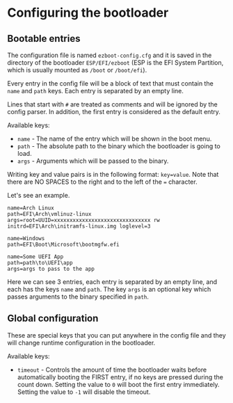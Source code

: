 # Configuring the bootloader

## Bootable entries

The configuration file is named `ezboot-config.cfg` and it is saved in the directory of the bootloader `ESP/EFI/ezboot` (ESP is the EFI System Partition, which is usually mounted as `/boot` or `/boot/efi`). 

Every entry in the config file will be a block of text that must contain the `name` and `path` keys. Each entry is separated by an empty line.

Lines that start with `#` are treated as comments and will be ignored by the config parser. In addition, the first entry is considered as the default entry.

Available keys:
- `name` - The name of the entry which will be shown in the boot menu.
- `path` - The absolute path to the binary which the bootloader is going to load.
- `args` - Arguments which will be passed to the binary.

Writing key and value pairs is in the following format: `key=value`. Note that there are NO SPACES to the right and to the left of the `=` character. 

Let's see an example.

```
name=Arch Linux
path=EFI\Arch\vmlinuz-linux
args=root=UUID=xxxxxxxxxxxxxxxxxxxxxxxxxxxxxxx rw initrd=EFI\Arch\initramfs-linux.img loglevel=3

name=Windows
path=EFI\Boot\Microsoft\bootmgfw.efi

name=Some UEFI App
path=path\to\UEFI\app
args=args to pass to the app
```

Here we can see 3 entries, each entry is separated by an empty line, and each has the keys `name` and `path`. The key `args` is an optional key which passes arguments to the binary specified in `path`.

## Global configuration

These are special keys that you can put anywhere in the config file and they will change runtime configuration in the bootloader.

Available keys:
- `timeout` - Controls the amount of time the bootloader waits before automatically booting the FIRST entry, if no keys are pressed during the count down. Setting the value to `0` will boot the first entry immediately. Setting the value to `-1` will disable the timeout.
